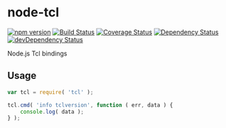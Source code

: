 node-tcl
========

[![npm version](https://badge.fury.io/js/tcl.svg)](http://badge.fury.io/js/tcl)
[![Build Status](https://travis-ci.org/nukedzn/node-tcl.svg)](https://travis-ci.org/nukedzn/node-tcl)
[![Coverage Status](https://coveralls.io/repos/nukedzn/node-tcl/badge.svg)](https://coveralls.io/r/nukedzn/node-tcl)
[![Dependency Status](https://david-dm.org/nukedzn/node-tcl.svg)](https://david-dm.org/nukedzn/node-tcl)
[![devDependency Status](https://david-dm.org/nukedzn/node-tcl/dev-status.svg)](https://david-dm.org/nukedzn/node-tcl#info=devDependencies)

Node.js Tcl bindings

## Usage

``` js
var tcl = require( 'tcl' );

tcl.cmd( 'info tclversion', function ( err, data ) {
	console.log( data );
} );
```

